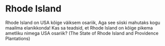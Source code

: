 # Rhode Island

Rhode Island on USA kõige väiksem osariik, Aga see siiski mahutaks kogu maailma
elanikkonda! Kas sa teadsid, et Rhode Island on kõige pikema ametliku nimega USA
osariik? (The State of Rhode Island and Providence Plantations)
